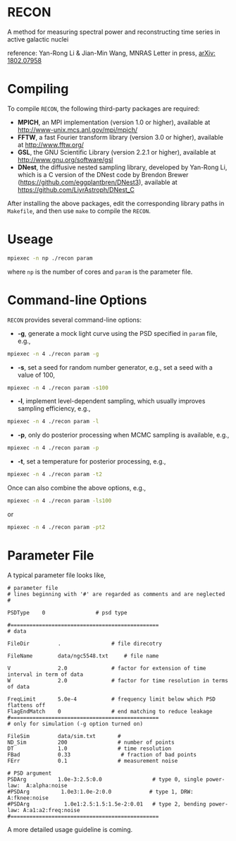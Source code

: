 # RECON
A method for measuring spectral power and reconstructing time series in active galactic nuclei

reference: Yan-Rong Li & Jian-Min Wang, MNRAS Letter in press, [arXiv: 1802.07958](https://arxiv.org/abs/1802.07958)

# Compiling
To compile ``RECON``, the following third-party packages are required:
- **MPICH**, an MPI implementation (version 1.0 or higher), available at http://www-unix.mcs.anl.gov/mpi/mpich/
- **FFTW**, a fast Fourier transform library (version 3.0 or higher), available at http://www.fftw.org/
- **GSL**, the GNU Scientific Library (version 2.2.1 or higher), available at http://www.gnu.org/software/gsl
- **DNest**, the diffusive nested sampling library, developed by Yan-Rong Li, which is a C version of the DNest code by Brendon Brewer (https://github.com/eggplantbren/DNest3), available at https://github.com/LiyrAstroph/DNest_C

After installing the above packages, edit the corresponding library paths in ``Makefile``, and then use ``make`` to compile the ``RECON``.

# Useage

```bash
mpiexec -n np ./recon param 
```

where ``np`` is the number of cores and ``param`` is the parameter file.  

# Command-line Options
``RECON`` provides several command-line options:
- **-g**, generate a mock light curve using the PSD specified in ``param`` file, e.g., 
```bash
mpiexec -n 4 ./recon param -g
```
- **-s**, set a seed for random number generator, e.g., set a seed with a value of 100, 
```bash
mpiexec -n 4 ./recon param -s100
```
- **-l**, implement level-dependent sampling, which usually improves sampling efficiency, e.g.,
```bash
mpiexec -n 4 ./recon param -l
```
- **-p**, only do posterior processing when MCMC sampling is available, e.g., 
```bash
mpiexec -n 4 ./recon param -p
```
- **-t**, set a temperature for posterior processing, e.g.,
```bash
mpiexec -n 4 ./recon param -t2
```

Once can also combine the above options, e.g., 
```bash
mpiexec -n 4 ./recon param -ls100
```
or
```bash
mpiexec -n 4 ./recon param -pt2
```

# Parameter File
A typical parameter file looks like,
```
# parameter file
# lines beginning with '#' are regarded as comments and are neglected
# 

PSDType    0                # psd type

#===============================================
# data 

FileDir         .                # file direcotry

FileName        data/ngc5548.txt     # file name

V               2.0              # factor for extension of time interval in term of data
W               2.0              # factor for time resolution in terms of data  

FreqLimit       5.0e-4           # frequency limit below which PSD flattens off
FlagEndMatch    0                # end matching to reduce leakage
#===============================================
# only for simulation (-g option turned on)

FileSim         data/sim.txt       #
ND_Sim          200                # number of points
DT              1.0                # time resolution
FBad            0.33                # fraction of bad points
FErr            0.1                # measurement noise

# PSD argument
PSDArg          1.0e-3:2.5:0.0                # type 0, single power-law:  A:alpha:noise
#PSDArg          1.0e3:1.0e-2:0.0            # type 1, DRW: A:fknee:noise                         
#PSDArg           1.0e1:2.5:1.5:1.5e-2:0.01   # type 2, bending power-law: A:a1:a2:freq:noise
#===============================================
```

A more detailed usage guideline is coming.

